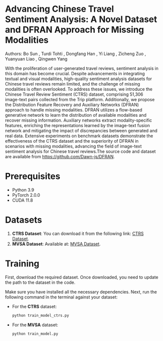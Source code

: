 # Advancing Chinese Travel Sentiment Analysis: A Novel Dataset and DFRAN Approach for Missing Modalities
Authors: Bo Sun , Turdi Tohti , Dongfang Han , Yi Liang , Zicheng Zuo , Yuanyuan Liao , Qingwen Yang

With the proliferation of user-generated travel reviews, sentiment analysis in this domain has become crucial. Despite advancements in integrating textual and visual modalities, high-quality sentiment analysis datasets for Chinese travel reviews remain limited, and the challenge of missing modalities is often overlooked. To address these issues, we introduce the Chinese Travel Review Sentiment (CTRS) dataset, comprising 51,306 image-text pairs collected from the Trip platform. Additionally, we propose the Distribution Feature Recovery and Auxiliary Networks (DFRAN) approach to handle missing modalities. DFRAN utilizes a flow-based generative network to learn the distribution of available modalities and recover missing information. Auxiliary networks extract modality-specific features, enriching the representations learned by the image-text fusion network and mitigating the impact of discrepancies between generated and real data. Extensive experiments on benchmark datasets demonstrate the effectiveness of the CTRS dataset and the superiority of DFRAN in scenarios with missing modalities, advancing the field of image-text sentiment analysis for Chinese travel reviews.The source code and dataset are available from https://github.com/Dawn-js/DFRAN.

# Prerequisites

- Python 3.9
- PyTorch 2.0.0
- CUDA 11.8

# Datasets

1. **CTRS Dataset**: You can download it from the following link: [CTRS Dataset](https://www.kaggle.com/datasets/borain/ctrsd).
2. **MVSA Dataset**: Available at: [MVSA Dataset](https://mcrlab.net/research/mvsa-sentiment-analysis-on-multi-view-social-data/).

# Training

First, download the required dataset. Once downloaded, you need to update the path to the dataset in the code.

Make sure you have installed all the necessary dependencies. Next, run the following command in the terminal against your dataset:

- For the **CTRS** dataset:

  ```bash
  python train_model_ctrs.py
  
- For the **MVSA** dataset:
  ```bash
  python train_model.py

